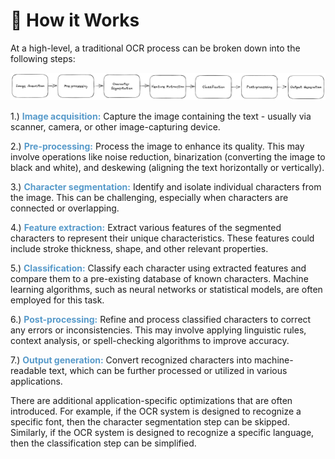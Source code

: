 # 🧠 How it Works

At a high-level, a traditional OCR process can be broken down into the following steps:

[![Tradition OCR Processing Pipeline](../../../assets/img//ocr/traditional-ocr.png)](https://horvay.dev/document-understanding-ebook/_images/traditional-ocr.png)

1.) <span style="color:#579aca"><b>Image acquisition:</b></span> Capture the image containing the text - usually via scanner, camera, or other image-capturing device.

2.) <span style="color:#579aca"><b>Pre-processing:</b></span> Process the image to enhance its quality. This may involve operations like noise reduction, binarization (converting the image to black and white), and deskewing (aligning the text horizontally or vertically).

3.) <span style="color:#579aca"><b>Character segmentation:</b></span> Identify and isolate individual characters from the image. This can be challenging, especially when characters are connected or overlapping.

4.) <span style="color:#579aca"><b>Feature extraction:</b></span> Extract various features of the segmented characters to represent their unique characteristics. These features could include stroke thickness, shape, and other relevant properties.

5.) <span style="color:#579aca"><b>Classification:</b></span> Classify each character using extracted features and compare them to a pre-existing database of known characters. Machine learning algorithms, such as neural networks or statistical models, are often employed for this task.

6.) <span style="color:#579aca"><b>Post-processing:</b></span> Refine and process classified characters to correct any errors or inconsistencies. This may involve applying linguistic rules, context analysis, or spell-checking algorithms to improve accuracy.

7.) <span style="color:#579aca"><b>Output generation:</b></span> Convert recognized characters into machine-readable text, which can be further processed or utilized in various applications.

There are additional application-specific optimizations that are often introduced. For example, if the OCR system is designed to recognize a specific font, then the character segmentation step can be skipped. Similarly, if the OCR system is designed to recognize a specific language, then the classification step can be simplified.